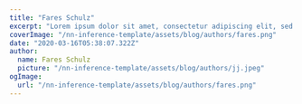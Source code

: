 ```yaml
---
title: "Fares Schulz"
excerpt: "Lorem ipsum dolor sit amet, consectetur adipiscing elit, sed do eiusmod tempor incididunt ut labore et dolore magna aliqua. Praesent elementum facilisis leo vel fringilla est ullamcorper eget. At imperdiet dui accumsan sit amet nulla facilities morbi tempus."
coverImage: "/nn-inference-template/assets/blog/authors/fares.png"
date: "2020-03-16T05:38:07.322Z"
author:
  name: Fares Schulz
  picture: "/nn-inference-template/assets/blog/authors/jj.jpeg"
ogImage:
  url: "/nn-inference-template/assets/blog/authors/fares.png"
---
```

